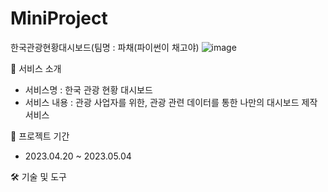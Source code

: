 # MiniProject
한국관광현황대시보드(팀명 : 파채(파이썬이 채고야)
![image](https://user-images.githubusercontent.com/122069364/236148720-324152f6-eb7f-4378-b865-625e04a3f25a.png)

📜 서비스 소개
- 서비스명 : 한국 관광 현황 대시보드
- 서비스 내용 : 관광 사업자를 위한, 관광 관련 데이터를 통한 나만의 대시보드 제작 서비스

📅 프로젝트 기간
- 2023.04.20 ~ 2023.05.04

🛠 기술 및 도구

